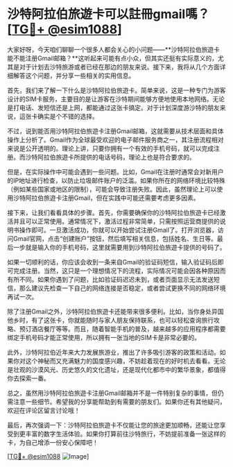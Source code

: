 # 沙特阿拉伯旅遊卡可以註冊gmail嗎？[[TG💪+ @esim1088](https://t.me/s/esim1088)]

大家好呀，今天咱们聊聊一个很多人都会关心的小问题——**沙特阿拉伯旅遊卡能不能注册Gmail邮箱？**这听起来可能有点小众，但其实还挺有实际意义的，尤其是对于计划去沙特旅游或者已经在那边的朋友来说。接下来，我将从几个方面详细解答这个问题，并分享一些相关的实用信息。

首先，我们来了解一下什么是沙特阿拉伯旅遊卡。简单来说，这是一种专门为游客设计的SIM卡服务，主要目的是让游客在沙特期间能够方便地使用本地网络。无论是打电话、发短信还是上网，都能通过这张卡搞定。对于计划深度游沙特的朋友来说，這张卡确实是个不错的选择。

不过，说到能否用沙特阿拉伯旅遊卡注册Gmail邮箱，这就需要从技术层面和具体操作上分析了。Gmail作为全球最受欢迎的电子邮件服务商之一，其注册流程相对来说是公开透明的。理论上讲，只要你拥有一个有效的手机号码，就可以完成注册。而沙特阿拉伯旅遊卡所提供的电话号码，理论上也是符合要求的。

但是，在实际操作中可能会遇到一些问题。比如，Gmail在注册时通常会对新用户的IP地址进行检查，以防止垃圾邮件账户的泛滥。如果你所在的网络环境比较特殊（例如某些国家或地区的限制），可能会导致注册失败。因此，虽然理论上可以使用沙特阿拉伯旅遊卡注册Gmail，但在实践中可能还需要考虑更多因素。

接下来，让我们看看具体的步骤。首先，你需要确保你的沙特阿拉伯旅遊卡已经激活并且可以正常使用。通常情况下，激活过程非常简单，只需按照运营商提供的说明书操作即可。一旦激活成功，你就可以开始尝试注册Gmail了。打开浏览器，访问Gmail官网，点击“创建账户”按钮，然后填写相关信息，包括姓名、生日等。最后一步就是输入你的手机号码，这里就需要用到沙特阿拉伯旅遊卡提供的号码了。

如果一切顺利的话，你应该会收到一条来自Gmail的验证码短信，输入验证码后即可完成注册。当然，这只是一个理想情况下的流程，实际情况可能会因各种原因而有所不同。如果你遇到了问题，比如验证码迟迟未到，或者页面显示无法发送短信，那么建议先检查一下自己的网络连接是否稳定，或者尝试更换不同的网络环境再试一次。

除了注册Gmail之外，沙特阿拉伯旅遊卡还能带来很多便利。比如，当你身处异国他乡时，有了这张卡，你就能随时与家人朋友保持联系，也可以轻松查询旅行攻略、预订酒店餐厅等等。而且，随着智能手机的普及，越来越多的应用程序都需要绑定手机号码才能正常使用，所以拥有一张当地的SIM卡是非常必要的。

此外，沙特阿拉伯近年来大力发展旅游业，推出了许多吸引游客的政策和活动。如果你对这个神秘而又充满魅力的国度感兴趣，不妨趁着现在的好时机去看看。无论是壮观的沙漠风光、历史悠久的文化遗址，还是现代化都市中的繁华景象，都值得你去探索一番。

总之，虽然用沙特阿拉伯旅遊卡注册Gmail邮箱并不是一件特别复杂的事情，但仍需注意一些细节。希望我的分享能帮助到有需要的朋友们。如果你还有其他疑问，欢迎在评论区留言讨论哦！

最后，再次强调一下：沙特阿拉伯旅遊卡不仅能让您的旅途更加顺畅，还能让您享受到更丰富的数字生活体验。如果你打算前往沙特旅行，不妨提前准备一张这样的卡，为自己增添一份安心保障吧！

[[TG💪+ @esim1088](https://t.me/s/esim1088) ![Image](https://i.postimg.cc/4NQfJmqS/Snipaste-2025-05-13-00-14-12.png)]
